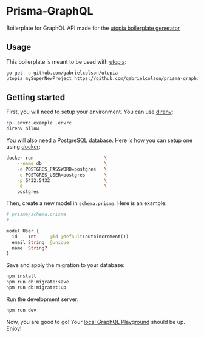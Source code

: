 # Prisma-GraphQL
Boilerplate for GraphQL API made for the
[utopia boilerplate generator](https://github.com/gabrielcolson/utopia)


## Usage
This boilerplate is meant to be used with [utopia](https://github.com/gabrielcolson/utopia):
```bash
go get -u github.com/gabrielcolson/utopia
utopia mySuperNewProject https://github.com/gabrielcolson/prisma-graphql.git
```


## Getting started
First, you will need to setup your environment. You can use
[direnv](https://direnv.net/):
```bash
cp .envrc.example .envrc
direnv allow
```

You will also need a PostgreSQL database. Here is how you can setup one
using [docker](https://www.docker.com/):
```bash
docker run                          \
    --name db                       \
    -e POSTGRES_PASSWORD=postgres   \
    -e POSTGRES_USER=postgres       \
    -p 5432:5432                    \
    -d                              \
    postgres
```

Then, create a new model in `schema.prisma`. Here is an example:
```graphql
# prisma/schema.prisma
# ...

model User {
  id    Int     @id @default(autoincrement())
  email String  @unique
  name  String?
}
```

Save and apply the migration to your database:
```bash
npm install
npm run db:migrate:save
npm run db:migratet:up
```

Run the development server:
```bash
npm run dev
```

Now, you are good to go! Your [local GraphQL Playground](http://localhost:4000/graphql)
should be up. Enjoy!

